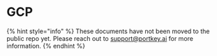 # GCP

{% hint style="info" %}
These documents have not been moved to the public repo yet. Please reach out to support@portkey.ai for more information.
{% endhint %}
